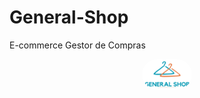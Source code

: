 # General-Shop
E-commerce Gestor de Compras

<div align="center">
  <img style="width: 80px; border-radius:100px"   src="/client/src/components/assets/GeneralShopLogoNoSlogan.png"/>
</div>
